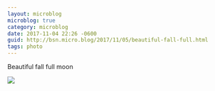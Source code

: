 ```yaml
---
layout: microblog
microblog: true
category: microblog
date: 2017-11-04 22:26 -0600
guid: http://bsn.micro.blog/2017/11/05/beautiful-fall-full.html
tags: photo
---
```

Beautiful fall full moon

<img src="http://bsn.micro.blog/uploads/2017/4dec068456.jpg"/>
